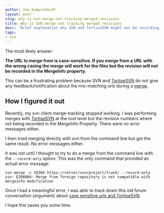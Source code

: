 ```yaml
---
author: Joe Kampschmidt
layout: post
slug: why-is-svn-merge-not-tracking-merged-revisions
title: Why is SVN merge not tracking merged revisions
desc: 'Brief explanation why SVN and TortiseSVN might not be recording the revision in the Merge Info properties'
tags:
- svn
---
```


The most likely answer:

**The URL to merge from is case-sensitive. If you merge from a URL with the wrong casing the merge will work for the files but the revision will not be recorded in the MergeInfo property.**

This can be a frustrating problem because SVN and [TortiseSVN][0] do not give any feedback/notification about the mis-matching urls during a [merge][2].

## How I figured it out

Recently, my svn client merge-tracking stopped working. I was performing merges with [TortiseSVN][0] at the root level but the revision numbers where not being recorded in the MergeInfo Property. There were no error messages either.

I then tried merging directly with svn from the command line but got the same result. No error messages either.

It was not until I thought to try to do a merge from the command line with the `--record-only` option. This was the only command that provided an actual error message:

	svn merge -c 16304 https://server/svn/project/trunk/ --record-only
	svn: E200004: Merge from foreign repository is not compatible with mergeinfo modification

Once I had a meaningful error, I was able to track down this old forum conversation (argument) about [case sensitive urls and TortiseSVN][1].

I hope this saves you some time.

[0]: http://tortoisesvn.net/
[1]: http://tigris-scm.10930.n7.nabble.com/Why-Merge-Tracking-is-disabled-td24815.html
[2]: http://svnbook.red-bean.com/en/1.7/svn.branchmerge.basicmerging.html
